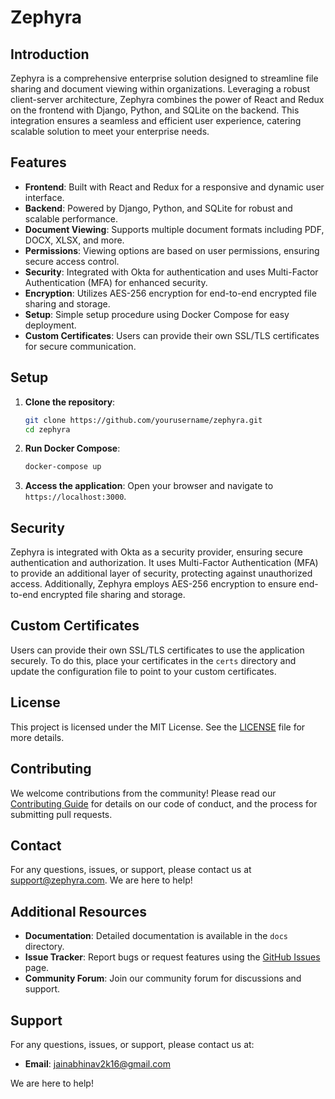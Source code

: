 # Zephyra

## Introduction

Zephyra is a comprehensive enterprise solution designed to streamline file sharing and document viewing within organizations. Leveraging a robust client-server architecture, Zephyra combines the power of React and Redux on the frontend with Django, Python, and SQLite on the backend. This integration ensures a seamless and efficient user experience, catering scalable solution to meet your enterprise needs.

## Features

- **Frontend**: Built with React and Redux for a responsive and dynamic user interface.
- **Backend**: Powered by Django, Python, and SQLite for robust and scalable performance.
- **Document Viewing**: Supports multiple document formats including PDF, DOCX, XLSX, and more.
- **Permissions**: Viewing options are based on user permissions, ensuring secure access control.
- **Security**: Integrated with Okta for authentication and uses Multi-Factor Authentication (MFA) for enhanced security.
- **Encryption**: Utilizes AES-256 encryption for end-to-end encrypted file sharing and storage.
- **Setup**: Simple setup procedure using Docker Compose for easy deployment.
- **Custom Certificates**: Users can provide their own SSL/TLS certificates for secure communication.

## Setup

1. **Clone the repository**:

   ```sh
   git clone https://github.com/yourusername/zephyra.git
   cd zephyra
   ```

2. **Run Docker Compose**:

   ```sh
   docker-compose up
   ```

3. **Access the application**:
   Open your browser and navigate to `https://localhost:3000`.

## Security

Zephyra is integrated with Okta as a security provider, ensuring secure authentication and authorization. It uses Multi-Factor Authentication (MFA) to provide an additional layer of security, protecting against unauthorized access. Additionally, Zephyra employs AES-256 encryption to ensure end-to-end encrypted file sharing and storage.

## Custom Certificates

Users can provide their own SSL/TLS certificates to use the application securely. To do this, place your certificates in the `certs` directory and update the configuration file to point to your custom certificates.

## License

This project is licensed under the MIT License. See the [LICENSE](LICENSE) file for more details.

## Contributing

We welcome contributions from the community! Please read our [Contributing Guide](CONTRIBUTING.md) for details on our code of conduct, and the process for submitting pull requests.

## Contact

For any questions, issues, or support, please contact us at support@zephyra.com. We are here to help!

## Additional Resources

- **Documentation**: Detailed documentation is available in the `docs` directory.
- **Issue Tracker**: Report bugs or request features using the [GitHub Issues](https://github.com/yourusername/zephyra/issues) page.
- **Community Forum**: Join our community forum for discussions and support.

## Support

For any questions, issues, or support, please contact us at:

- **Email**: jainabhinav2k16@gmail.com

We are here to help!

